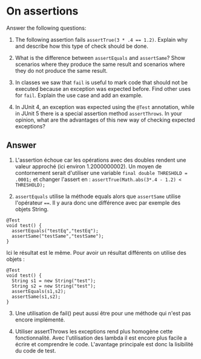 # On assertions

Answer the following questions:

1. The following assertion fails `assertTrue(3 * .4 == 1.2)`. Explain why and describe how this type of check should be done.

2. What is the difference between `assertEquals` and `assertSame`? Show scenarios where they produce the same result and scenarios where they do not produce the same result.

3. In classes we saw that `fail` is useful to mark code that should not be executed because an exception was expected before. Find other uses for `fail`. Explain the use case and add an example.

4. In JUnit 4, an exception was expected using the `@Test` annotation, while in JUnit 5 there is a special assertion method `assertThrows`. In your opinion, what are the advantages of this new way of checking expected exceptions?

## Answer

1. L'assertion échoue car les opérations avec des doubles rendent une valeur approché (ici environ 1.2000000002). Un moyen de contornement serait d'utiliser une variable ```final double THRESHOLD = .0001;``` et changer l'assert en : ```assertTrue(Math.abs(3*.4 - 1.2) < THRESHOLD);```

2. `assertEquals` utilise la méthode equals alors que `assertSame` utilise l'opérateur `==`. Il y aura donc une différence avec par exemple des objets String.
 
```
@Test
void test() {
  assertEquals("testEq","testEq");
  assertSame("testSame","testSame");
}
```
  
  Ici le résultat est le même. Pour avoir un résultat différents on utilise des objets : 
  
```
@Test
void test() {
  String s1 = new String("test"); 
  String s2 = new String("test"); 
  assertEquals(s1,s2);
  assertSame(s1,s2);
}
```
3. Une utilisation de fail() peut aussi être pour une méthode qui n'est pas encore implémenté.

4. Utiliser assertThrows les exceptions rend plus homogène cette fonctionnalité. Avec l'utilisation des lambda il est encore plus facile a écrire et comprendre le code. L'avantage principale est donc la lisibilité du code de test. 
